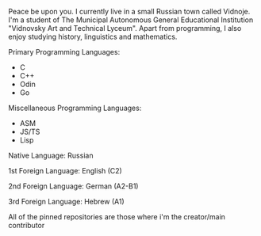 [](https://github.com/ErnestVonVidnoje/ErnestVonVidnoje/blob/main/github-wp.jpg)

Peace be upon you. I currently live in a small Russian town called Vidnoje. I'm a student of The Municipal Autonomous General Educational Institution "Vidnovsky Art and Technical Lyceum".
Apart from programming, I also enjoy studying history, linguistics and mathematics.

Primary Programming Languages:
- C
- C++
- Odin
- Go

Miscellaneous Programming Languages:
- ASM
- JS/TS
- Lisp

Native Language: Russian  

1st Foreign Language: English (C2)  

2nd Foreign Language: German (A2-B1)  

3rd Foreign Language: Hebrew (A1)  

All of the pinned repositories are those where i'm the creator/main contributor
